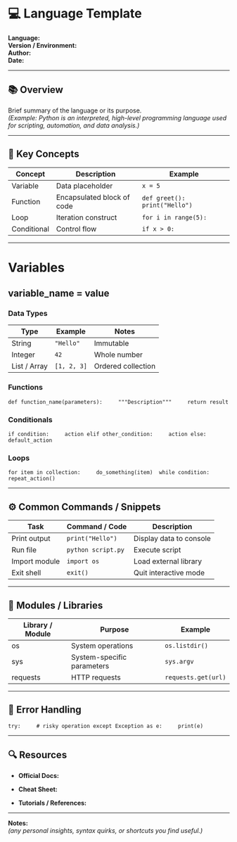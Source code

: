 # 💻 Language Template

**Language:**  
**Version / Environment:**  
**Author:**  
**Date:**  

---

## 📚 Overview
Brief summary of the language or its purpose.  
*(Example: Python is an interpreted, high-level programming language used for scripting, automation, and data analysis.)*

---

## 🧠 Key Concepts
| Concept | Description | Example |
|----------|--------------|----------|
| Variable | Data placeholder | `x = 5` |
| Function | Encapsulated block of code | `def greet(): print("Hello")` |
| Loop | Iteration construct | `for i in range(5):` |
| Conditional | Control flow | `if x > 0:` |

---

# Variables
variable_name = value
---
### Data Types

|Type|Example|Notes|
|---|---|---|
|String|`"Hello"`|Immutable|
|Integer|`42`|Whole number|
|List / Array|`[1, 2, 3]`|Ordered collection|

### Functions

`def function_name(parameters):     """Description"""     return result`

### Conditionals

`if condition:     action elif other_condition:     action else:     default_action`

### Loops

`for item in collection:     do_something(item)  while condition:     repeat_action()`

---

## ⚙️ Common Commands / Snippets

|Task|Command / Code|Description|
|---|---|---|
|Print output|`print("Hello")`|Display data to console|
|Run file|`python script.py`|Execute script|
|Import module|`import os`|Load external library|
|Exit shell|`exit()`|Quit interactive mode|

---

## 🧩 Modules / Libraries

|Library / Module|Purpose|Example|
|---|---|---|
|os|System operations|`os.listdir()`|
|sys|System-specific parameters|`sys.argv`|
|requests|HTTP requests|`requests.get(url)`|

---

## 🧱 Error Handling

`try:     # risky operation except Exception as e:     print(e)`

    
---

## 🔍 Resources

- **Official Docs:**
    
- **Cheat Sheet:**
    
- **Tutorials / References:**
    

---

**Notes:**  
_(any personal insights, syntax quirks, or shortcuts you find useful.)_

